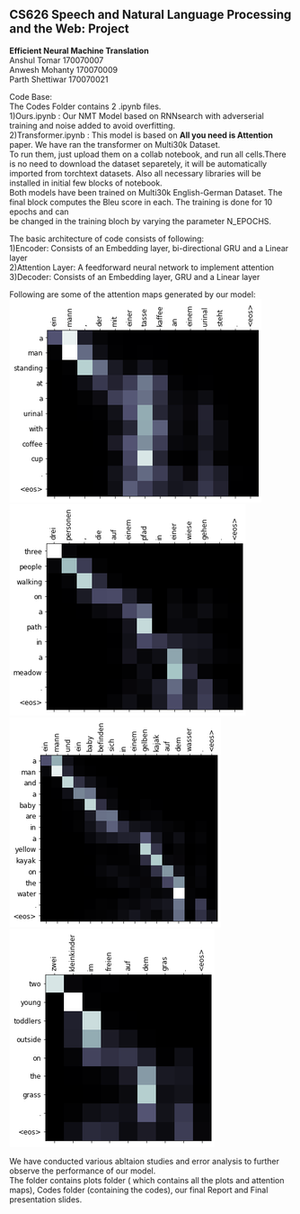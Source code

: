 ## CS626 Speech and Natural Language Processing and the Web: Project
**Efficient Neural Machine Translation**  
Anshul Tomar 170070007  
Anwesh Mohanty 170070009  
Parth Shettiwar 170070021   

Code Base:  
The Codes Folder contains 2 .ipynb files.  
1)Ours.ipynb  : Our NMT Model based on RNNsearch with adverserial training and noise added to avoid overfitting.  
2)Transformer.ipynb  : This model is based on **All you need is Attention** paper. We have ran the transformer on Multi30k Dataset.  
To run them, just upload them on a collab notebook, and run all cells.There is no need to download the dataset separetely, it will be automatically imported from torchtext datasets. Also all necessary libraries will be installed  in initial few blocks of notebook.       
Both models have been trained on Multi30k English-German Dataset. The final block computes the Bleu score in each. The training is done for 10 epochs and can  
be changed in the training bloch by varying the parameter N_EPOCHS.

The basic architecture of code consists of following:    
1)Encoder: Consists of an Embedding layer, bi-directional GRU and a Linear layer     
2)Attention Layer: A feedforward neural network to implement attention  
3)Decoder: Consists of an Embedding layer, GRU and a Linear layer   

Following are some of the attention maps generated by our model:  
![plots](./plots/Attention_map1.png)
![plots](./plots/Attention_map2.png)
![plots](./plots/Attention_map3.png)
![plots](./plots/Attention_map4.png)  

We have conducted various abltaion studies and error analysis to further observe the performance of our model.  
The folder contains plots folder ( which contains all the plots and attention maps), Codes folder (containing the codes), our final Report and Final presentation slides.  





 
